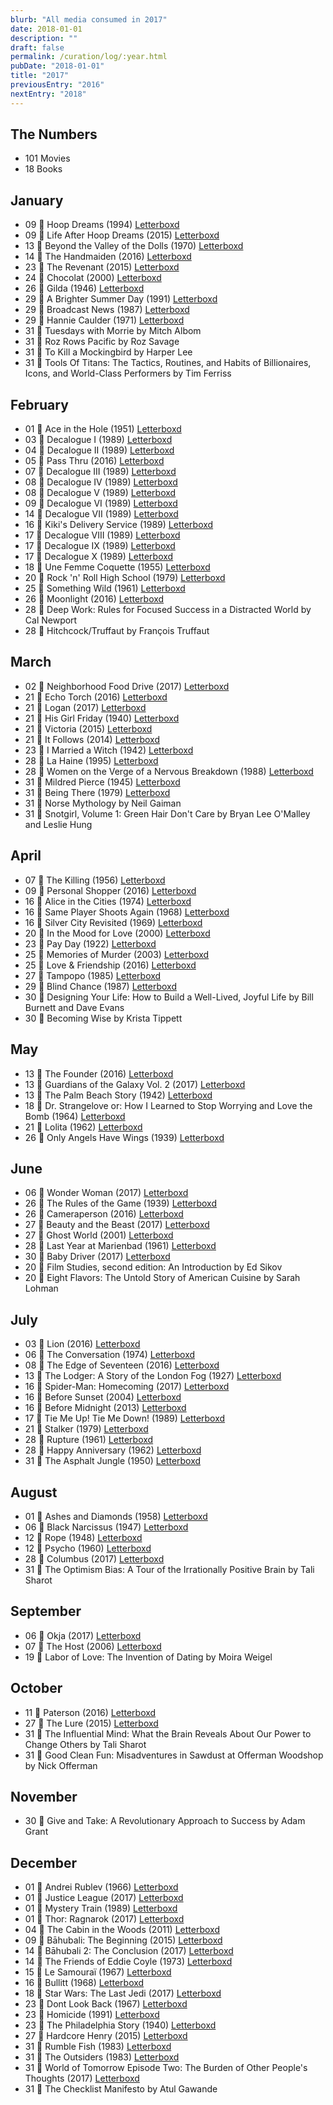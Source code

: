 ```yaml
---
blurb: "All media consumed in 2017"
date: 2018-01-01
description: ""
draft: false
permalink: /curation/log/:year.html
pubDate: "2018-01-01"
title: "2017"
previousEntry: "2016"
nextEntry: "2018"
---
```


## The Numbers

- 101 Movies
- 18 Books

## January

- 09 🎥 Hoop Dreams (1994) [Letterboxd](https://boxd.it/1Opc)
- 09 🎥 Life After Hoop Dreams (2015) [Letterboxd](https://boxd.it/dHiM)
- 13 🎥 Beyond the Valley of the Dolls (1970) [Letterboxd](https://boxd.it/22GQ)
- 14 🎥 The Handmaiden (2016) [Letterboxd](https://boxd.it/948A)
- 23 🎥 The Revenant (2015) [Letterboxd](https://boxd.it/8H5e)
- 24 🎥 Chocolat (2000) [Letterboxd](https://boxd.it/2aue)
- 26 🎥 Gilda (1946) [Letterboxd](https://boxd.it/251G)
- 29 🎥 A Brighter Summer Day (1991) [Letterboxd](https://boxd.it/1Luy)
- 29 🎥 Broadcast News (1987) [Letterboxd](https://boxd.it/1RxS)
- 29 🎥 Hannie Caulder (1971) [Letterboxd](https://boxd.it/1jr2)
- 31 📕 Tuesdays with Morrie by Mitch Albom
- 31 📕 Roz Rows Pacific by Roz Savage
- 31 📕 To Kill a Mockingbird by Harper Lee
- 31 📕 Tools Of Titans: The Tactics, Routines, and Habits of Billionaires, Icons, and World-Class Performers by Tim Ferriss

## February

- 01 🎥 Ace in the Hole (1951) [Letterboxd](https://boxd.it/1vXk)
- 03 🎥 Decalogue I (1989) [Letterboxd](https://boxd.it/3WmE)
- 04 🎥 Decalogue II (1989) [Letterboxd](https://boxd.it/C8Q)
- 05 🎥 Pass Thru (2016) [Letterboxd](https://boxd.it/cYke)
- 07 🎥 Decalogue III (1989) [Letterboxd](https://boxd.it/3Wmu)
- 08 🎥 Decalogue IV (1989) [Letterboxd](https://boxd.it/C8w)
- 08 🎥 Decalogue V (1989) [Letterboxd](https://boxd.it/3Wma)
- 09 🎥 Decalogue VI (1989) [Letterboxd](https://boxd.it/3WlQ)
- 14 🎥 Decalogue VII (1989) [Letterboxd](https://boxd.it/3WlG)
- 16 🎥 Kiki's Delivery Service (1989) [Letterboxd](https://boxd.it/1JAY)
- 17 🎥 Decalogue VIII (1989) [Letterboxd](https://boxd.it/C8m)
- 17 🎥 Decalogue IX (1989) [Letterboxd](https://boxd.it/3Wlw)
- 17 🎥 Decalogue X (1989) [Letterboxd](https://boxd.it/3Wlm)
- 18 🎥 Une Femme Coquette (1955) [Letterboxd](https://boxd.it/cHSe)
- 20 🎥 Rock 'n' Roll High School (1979) [Letterboxd](https://boxd.it/1u6k)
- 25 🎥 Something Wild (1961) [Letterboxd](https://boxd.it/2UtQ)
- 26 🎥 Moonlight (2016) [Letterboxd](https://boxd.it/d6bE)
- 28 📕 Deep Work: Rules for Focused Success in a Distracted World by Cal Newport
- 28 📕 Hitchcock/Truffaut by François Truffaut

## March

- 02 🎥 Neighborhood Food Drive (2017) [Letterboxd](https://boxd.it/fOxy)
- 21 🎥 Echo Torch (2016) [Letterboxd](https://boxd.it/f2K0)
- 21 🎥 Logan (2017) [Letterboxd](https://boxd.it/7Piy)
- 21 🎥 His Girl Friday (1940) [Letterboxd](https://boxd.it/25M8)
- 21 🎥 Victoria (2015) [Letterboxd](https://boxd.it/amSe)
- 21 🎥 It Follows (2014) [Letterboxd](https://boxd.it/87wo)
- 23 🎥 I Married a Witch (1942) [Letterboxd](https://boxd.it/1uJG)
- 28 🎥 La Haine (1995) [Letterboxd](https://boxd.it/2as8)
- 28 🎥 Women on the Verge of a Nervous Breakdown (1988) [Letterboxd](https://boxd.it/24GI)
- 31 🎥 Mildred Pierce (1945) [Letterboxd](https://boxd.it/25uS)
- 31 🎥 Being There (1979) [Letterboxd](https://boxd.it/1WxS)
- 31 📕 Norse Mythology by Neil Gaiman
- 31 📕 Snotgirl, Volume 1: Green Hair Don't Care by Bryan Lee O'Malley and Leslie Hung

## April

- 07 🎥 The Killing (1956) [Letterboxd](https://boxd.it/2aMi)
- 09 🎥 Personal Shopper (2016) [Letterboxd](https://boxd.it/bkGM)
- 16 🎥 Alice in the Cities (1974) [Letterboxd](https://boxd.it/27cG)
- 16 🎥 Same Player Shoots Again (1968) [Letterboxd](https://boxd.it/8WUG)
- 16 🎥 Silver City Revisited (1969) [Letterboxd](https://boxd.it/d7HQ)
- 20 🎥 In the Mood for Love (2000) [Letterboxd](https://boxd.it/29tE)
- 23 🎥 Pay Day (1922) [Letterboxd](https://boxd.it/wAk)
- 25 🎥 Memories of Murder (2003) [Letterboxd](https://boxd.it/1TSo)
- 25 🎥 Love & Friendship (2016) [Letterboxd](https://boxd.it/9nM0)
- 27 🎥 Tampopo (1985) [Letterboxd](https://boxd.it/1SZe)
- 29 🎥 Blind Chance (1987) [Letterboxd](https://boxd.it/2b4G)
- 30 📕 Designing Your Life: How to Build a Well-Lived, Joyful Life by Bill Burnett and Dave Evans
- 30 📕 Becoming Wise by Krista Tippett


## May

- 13 🎥 The Founder (2016) [Letterboxd](https://boxd.it/9XwM)
- 13 🎥 Guardians of the Galaxy Vol. 2 (2017) [Letterboxd](https://boxd.it/8MxC)
- 13 🎥 The Palm Beach Story (1942) [Letterboxd](https://boxd.it/1hp4)
- 18 🎥 Dr. Strangelove or: How I Learned to Stop Worrying and Love the Bomb (1964) [Letterboxd](https://boxd.it/29eY)
- 21 🎥 Lolita (1962) [Letterboxd](https://boxd.it/29Ag)
- 26 🎥 Only Angels Have Wings (1939) [Letterboxd](https://boxd.it/Ttw)

## June

- 06 🎥 Wonder Woman (2017) [Letterboxd](https://boxd.it/9roG)
- 26 🎥 The Rules of the Game (1939) [Letterboxd](https://boxd.it/29Es)
- 26 🎥 Cameraperson (2016) [Letterboxd](https://boxd.it/d5ve)
- 27 🎥 Beauty and the Beast (2017) [Letterboxd](https://boxd.it/ar0c)
- 27 🎥 Ghost World (2001) [Letterboxd](https://boxd.it/28Dy)
- 28 🎥 Last Year at Marienbad (1961) [Letterboxd](https://boxd.it/24Qe)
- 30 🎥 Baby Driver (2017) [Letterboxd](https://boxd.it/bhF2)
- 20 📕 Film Studies, second edition\: An Introduction by Ed Sikov
- 20 📕 Eight Flavors: The Untold Story of American Cuisine by Sarah Lohman

## July

- 03 🎥 Lion (2016) [Letterboxd](https://boxd.it/b2La)
- 06 🎥 The Conversation (1974) [Letterboxd](https://boxd.it/2a38)
- 08 🎥 The Edge of Seventeen (2016) [Letterboxd](https://boxd.it/d5nu)
- 13 🎥 The Lodger: A Story of the London Fog (1927) [Letterboxd](https://boxd.it/26m6)
- 16 🎥 Spider-Man: Homecoming (2017) [Letterboxd](https://boxd.it/aboM)
- 16 🎥 Before Sunset (2004) [Letterboxd](https://boxd.it/2bcg)
- 16 🎥 Before Midnight (2013) [Letterboxd](https://boxd.it/4ive)
- 17 🎥 Tie Me Up! Tie Me Down! (1989) [Letterboxd](https://boxd.it/26FW)
- 21 🎥 Stalker (1979) [Letterboxd](https://boxd.it/28PO)
- 28 🎥 Rupture (1961) [Letterboxd](https://boxd.it/5HmS)
- 28 🎥 Happy Anniversary (1962) [Letterboxd](https://boxd.it/4tFY)
- 31 🎥 The Asphalt Jungle (1950) [Letterboxd](https://boxd.it/1Jrs)

## August

- 01 🎥 Ashes and Diamonds (1958) [Letterboxd](https://boxd.it/23q0)
- 06 🎥 Black Narcissus (1947) [Letterboxd](https://boxd.it/1Kce)
- 12 🎥 Rope (1948) [Letterboxd](https://boxd.it/28yo)
- 12 🎥 Psycho (1960) [Letterboxd](https://boxd.it/2ab2)
- 28 🎥 Columbus (2017) [Letterboxd](https://boxd.it/eCuA)
- 31 📕 The Optimism Bias: A Tour of the Irrationally Positive Brain by Tali Sharot

## September

- 06 🎥 Okja (2017) [Letterboxd](https://boxd.it/dvXe)
- 07 🎥 The Host (2006) [Letterboxd](https://boxd.it/28ZY)
- 19 📕 Labor of Love: The Invention of Dating by Moira Weigel

## October

- 11 🎥 Paterson (2016) [Letterboxd](https://boxd.it/cRk2)
- 27 🎥 The Lure (2015) [Letterboxd](https://boxd.it/d3mE)
- 31 📕 The Influential Mind: What the Brain Reveals About Our Power to Change Others by Tali Sharot
- 31 📕 Good Clean Fun: Misadventures in Sawdust at Offerman Woodshop by Nick Offerman

## November

- 30 📕 Give and Take: A Revolutionary Approach to Success by Adam Grant

## December

- 01 🎥 Andrei Rublev (1966) [Letterboxd](https://boxd.it/29lg)
- 01 🎥 Justice League (2017) [Letterboxd](https://boxd.it/4w68)
- 01 🎥 Mystery Train (1989) [Letterboxd](https://boxd.it/1Ub6)
- 01 🎥 Thor: Ragnarok (2017) [Letterboxd](https://boxd.it/8MHi)
- 04 🎥 The Cabin in the Woods (2011) [Letterboxd](https://boxd.it/1zOc)
- 09 🎥 Bāhubali: The Beginning (2015) [Letterboxd](https://boxd.it/7y2y)
- 14 🎥 Bāhubali 2: The Conclusion (2017) [Letterboxd](https://boxd.it/bMfO)
- 14 🎥 The Friends of Eddie Coyle (1973) [Letterboxd](https://boxd.it/1vki)
- 15 🎥 Le Samouraï (1967) [Letterboxd](https://boxd.it/22ZI)
- 16 🎥 Bullitt (1968) [Letterboxd](https://boxd.it/29i2)
- 18 🎥 Star Wars: The Last Jedi (2017) [Letterboxd](https://boxd.it/5xme)
- 23 🎥 Dont Look Back (1967) [Letterboxd](https://boxd.it/2b3y)
- 23 🎥 Homicide (1991) [Letterboxd](https://boxd.it/1zZk)
- 23 🎥 The Philadelphia Story (1940) [Letterboxd](https://boxd.it/29a8)
- 27 🎥 Hardcore Henry (2015) [Letterboxd](https://boxd.it/aAIM)
- 31 🎥 Rumble Fish (1983) [Letterboxd](https://boxd.it/2aOI)
- 31 🎥 The Outsiders (1983) [Letterboxd](https://boxd.it/2aPw)
- 31 🎥 World of Tomorrow Episode Two: The Burden of Other People's Thoughts (2017) [Letterboxd](https://boxd.it/gU8m)
- 31 📕 The Checklist Manifesto by Atul Gawande